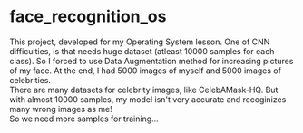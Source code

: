 # face_recognition_os

This project, developed for my Operating System lesson. One of CNN difficulties, is that needs huge dataset (atleast 10000 samples for each class). So I forced to use Data Augmentation method for increasing pictures of my face. At the end, I had 5000 images of myself and 5000 images of celebrities.<br/>There are many datasets for celebrity images, like CelebAMask-HQ. But with almost 10000 samples, my model isn't very accurate and recoginizes many wrong images as me!<br/>So we need more samples for training...
